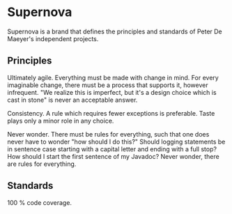 # Supernova

Supernova is a brand that defines the principles and standards of Peter De Maeyer's independent projects.

## Principles

Ultimately agile.
Everything must be made with change in mind.
For every imaginable change, there must be a process that supports it, however infrequent.
"We realize this is imperfect, but it's a design choice which is cast in stone" is never an acceptable answer.

Consistency.
A rule which requires fewer exceptions is preferable. 
Taste plays only a minor role in any choice.

Never wonder.
There must be rules for everything, such that one does never have to wonder "how should I do this?"
Should logging statements be in sentence case starting with a capital letter and ending with a full stop?
How should I start the first sentence of my Javadoc?
Never wonder, there are rules for everything.

## Standards

100 % code coverage.
